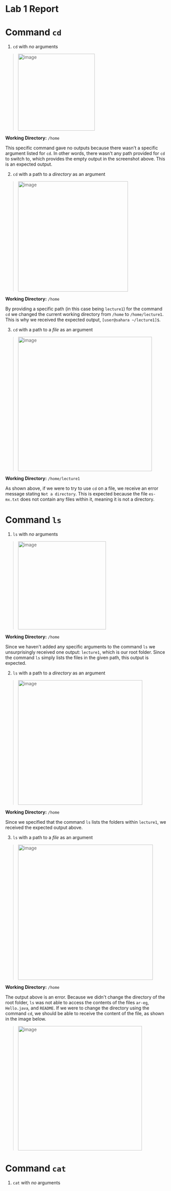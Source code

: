# **Lab 1 Report**

# **Command** ```cd```
1. ```cd``` with *no* arguments
> <img width="240" alt="image" src="https://github.com/ChauAnhN/cse15l-lab-reports/assets/130714987/a10d4bab-c3d0-443b-bd85-7d21201985b5">

**Working Directory:** ```/home```

This specific command gave no outputs because there wasn't a specific argument listed for ```cd```. In other words, there wasn't any path provided for ```cd``` to switch to, which provides the empty output in the screenshot above. This is an expected output.

2. ```cd``` with a path to a *directory* as an argument
> <img width="344" alt="image" src="https://github.com/ChauAnhN/cse15l-lab-reports/assets/130714987/b5f56b5d-95e3-4f6f-8476-54b6898fe6e0">

**Working Directory:** ```/home```

By providing a specific path (in this case being ```lecture1```) for the command ```cd``` we changed the current working directory from ```/home``` to ```/home/lecture1```. This is why we received the expected output, ```[user@sahara ~/lecture1]$```.

3. ```cd``` with a path to a *file* as an argument
> <img width="419" alt="image" src="https://github.com/ChauAnhN/cse15l-lab-reports/assets/130714987/b429262e-7e12-4797-8b9c-fc56bee40a84">

**Working Directory:** ```/home/lecture1```

As shown above, if we were to try to use ```cd``` on a file, we receive an error message stating ```Not a directory```. This is expected because the file ```es-mx.txt``` does not contain any files within it, meaning it is not a directory.

# **Command** ```ls```
1. ```ls``` with *no* arguments
> <img width="275" alt="image" src="https://github.com/ChauAnhN/cse15l-lab-reports/assets/130714987/ba182193-be27-4138-b9be-26690e629f01">

**Working Directory:** ```/home```

Since we haven't added any specific arguments to the command ```ls``` we unsurprisingly received one output: ```lecture1```, which is our root folder. Since the command ```ls``` simply lists the files in the given path, this output is expected.

2. ```ls``` with a path to a *directory* as an argument
> <img width="389" alt="image" src="https://github.com/ChauAnhN/cse15l-lab-reports/assets/130714987/d2afa214-f86f-43b3-aa43-9d215f305b63">

**Working Directory:** ```/home```

Since we specified that the command ```ls``` lists the folders within ```lecture1```, we received the expected output above. 

3. ```ls``` with a path to a *file* as an argument
> <img width="422" alt="image" src="https://github.com/ChauAnhN/cse15l-lab-reports/assets/130714987/ee949efc-160b-400d-b1ae-85cad637cee6">

**Working Directory:** ```/home```

The output above is an error. Because we didn't change the directory of the root folder, ```ls``` was not able to access the contents of the files ```ar-eg```, ```Hello.java```, and ```README```. If we were to change the directory using the command ```cd```, we should be able to receive the content of the file, as shown in the image below.
> <img width="388" alt="image" src="https://github.com/ChauAnhN/cse15l-lab-reports/assets/130714987/37175bc2-2a39-4e1e-ae0f-10bfb5c1d4d5">

# **Command** ```cat```
1. ```cat``` with *no* arguments




